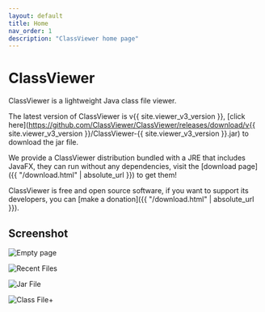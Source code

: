 ```yaml
---
layout: default
title: Home
nav_order: 1
description: "ClassViewer home page"
---
```


# ClassViewer

ClassViewer is a lightweight Java class file viewer.

The latest version of ClassViewer is v{{ site.viewer_v3_version }}, [click here](https://github.com/ClassViewer/ClassViewer/releases/download/v{{ site.viewer_v3_version }}/ClassViewer-{{ site.viewer_v3_version }}.jar) to download the jar file.

We provide a ClassViewer distribution bundled with a JRE that includes JavaFX, they can run without any dependencies, visit the [download page]({{ "/download.html" | absolute_url }}) to get them!

ClassViewer is free and open source software, if you want to support its developers, you can [make a donation]({{ "/download.html" | absolute_url }}).

## Screenshot

![Empty page](https://glavo.oss-cn-beijing.aliyuncs.com/image/Annotation%202020-01-12%20183836.png)

![Recent Files](https://glavo.oss-cn-beijing.aliyuncs.com/image/Annotation%202020-01-12%20184117.png)

![Jar File](https://glavo.oss-cn-beijing.aliyuncs.com/image/Annotation%202020-01-12%20184233.png)

![Class File](https://glavo.oss-cn-beijing.aliyuncs.com/image/Annotation%202020-01-12%20184259.png)+